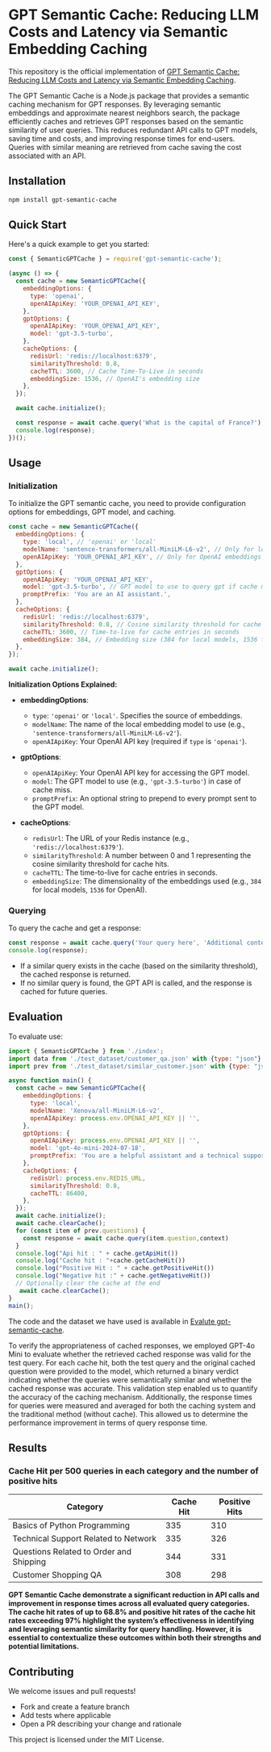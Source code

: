 
# GPT Semantic Cache: Reducing LLM Costs and Latency via Semantic Embedding Caching

This repository is the official implementation of [GPT Semantic Cache: Reducing LLM Costs and Latency via Semantic Embedding Caching](https://arxiv.org/pdf/2411.05276). 

The GPT Semantic Cache is a Node.js package that provides a semantic caching mechanism for GPT responses. By leveraging semantic embeddings and approximate nearest neighbors search, the package efficiently caches and retrieves GPT responses based on the semantic similarity of user queries. This reduces redundant API calls to GPT models, saving time and costs, and improving response times for end-users. Queries with similar meaning are retrieved from cache saving the cost associated with an API.
## Installation

```bash
npm install gpt-semantic-cache
```

## Quick Start

Here's a quick example to get you started:

```javascript
const { SemanticGPTCache } = require('gpt-semantic-cache');

(async () => {
  const cache = new SemanticGPTCache({
    embeddingOptions: {
      type: 'openai',
      openAIApiKey: 'YOUR_OPENAI_API_KEY',
    },
    gptOptions: {
      openAIApiKey: 'YOUR_OPENAI_API_KEY',
      model: 'gpt-3.5-turbo',
    },
    cacheOptions: {
      redisUrl: 'redis://localhost:6379',
      similarityThreshold: 0.8,
      cacheTTL: 3600, // Cache Time-To-Live in seconds
      embeddingSize: 1536, // OpenAI's embedding size
    },
  });

  await cache.initialize();

  const response = await cache.query('What is the capital of France?');
  console.log(response);
})();
```

## Usage

### Initialization

To initialize the GPT semantic cache, you need to provide configuration options for embeddings, GPT model, and caching.

```javascript
const cache = new SemanticGPTCache({
  embeddingOptions: {
    type: 'local', // 'openai' or 'local'
    modelName: 'sentence-transformers/all-MiniLM-L6-v2', // Only for local models
    openAIApiKey: 'YOUR_OPENAI_API_KEY', // Only for OpenAI embeddings
  },
  gptOptions: {
    openAIApiKey: 'YOUR_OPENAI_API_KEY',
    model: 'gpt-3.5-turbo', // GPT model to use to query gpt if cache misses
    promptPrefix: 'You are an AI assistant.',
  },
  cacheOptions: {
    redisUrl: 'redis://localhost:6379',
    similarityThreshold: 0.8, // Cosine similarity threshold for cache hits
    cacheTTL: 3600, // Time-to-live for cache entries in seconds
    embeddingSize: 384, // Embedding size (384 for local models, 1536 for OpenAI)
  },
});

await cache.initialize();
```

**Initialization Options Explained:**

- **embeddingOptions**:
  - `type`: `'openai'` or `'local'`. Specifies the source of embeddings.
  - `modelName`: The name of the local embedding model to use (e.g., `'sentence-transformers/all-MiniLM-L6-v2'`).
  - `openAIApiKey`: Your OpenAI API key (required if `type` is `'openai'`).

- **gptOptions**:
  - `openAIApiKey`: Your OpenAI API key for accessing the GPT model.
  - `model`: The GPT model to use (e.g., `'gpt-3.5-turbo'`) in case of cache miss.
  - `promptPrefix`: An optional string to prepend to every prompt sent to the GPT model.

- **cacheOptions**:
  - `redisUrl`: The URL of your Redis instance (e.g., `'redis://localhost:6379'`).
  - `similarityThreshold`: A number between 0 and 1 representing the cosine similarity threshold for cache hits.
  - `cacheTTL`: The time-to-live for cache entries in seconds.
  - `embeddingSize`: The dimensionality of the embeddings used (e.g., `384` for local models, `1536` for OpenAI).

### Querying

To query the cache and get a response:

```javascript
const response = await cache.query('Your query here', 'Additional context if any');
console.log(response);
```

- If a similar query exists in the cache (based on the similarity threshold), the cached response is returned.
- If no similar query is found, the GPT API is called, and the response is cached for future queries.


## Evaluation

To evaluate use:
```javascript
import { SemanticGPTCache } from './index';
import data from './test_dataset/customer_qa.json' with {type: "json"};
import prev from './test_dataset/similar_customer.json' with {type: "json"};

async function main() {
  const cache = new SemanticGPTCache({
    embeddingOptions: {
      type: 'local',
      modelName: 'Xenova/all-MiniLM-L6-v2',
      openAIApiKey: process.env.OPENAI_API_KEY || '',
    },
    gptOptions: {
      openAIApiKey: process.env.OPENAI_API_KEY || '',
      model: 'gpt-4o-mini-2024-07-18',
      promptPrefix: 'You are a helpful assistant and a technical support assistant for a 3D printer, you will limit your result to 5 sentences',
    },
    cacheOptions: {
      redisUrl: process.env.REDIS_URL,
      similarityThreshold: 0.8, 
      cacheTTL: 86400,
    },
  });
  await cache.initialize();
  await cache.clearCache();
  for (const item of prev.questions) {
    const response = await cache.query(item.question,context)
  }
  console.log("Api hit : " + cache.getApiHit())
  console.log("Cache hit : "+cache.getCacheHit())
  console.log("Positive Hit : " + cache.getPositiveHit())
  console.log("Negative hit :" + cache.getNegativeHit())
  // Optionally clear the cache at the end
   await cache.clearCache();
}
main(); 
```

The code and the dataset we have used is available in [Evalute gpt-semantic-cache](https://anonymous.4open.science/r/gpt-semantic-cache-test-56CE/test.ts). 


To verify the appropriateness of cached responses, we employed GPT-4o Mini to evaluate whether the retrieved cached response was valid for the test query. For each cache hit, both the test query and the original cached question were provided to the model, which returned a binary verdict indicating whether the queries were semantically similar
and whether the cached response was accurate. This validation step enabled us to quantify the accuracy of the caching mechanism. Additionally, the response times for queries were measured and averaged for both the caching system and the traditional method (without cache). This allowed us to determine the performance improvement in terms of query response time.


## Results

### Cache Hit per 500 queries in each category and the number of positive hits

| Category                               | Cache Hit | Positive Hits |
|----------------------------------------|-----------|---------------|
| Basics of Python Programming           | 335       | 310           |
| Technical Support Related to Network   | 335       | 326           |
| Questions Related to Order and Shipping| 344       | 331           |
| Customer Shopping QA                   | 308       | 298           |


**GPT Semantic Cache demonstrate a significant reduction in API calls and improvement in response times across all evaluated query categories. The cache hit rates of up to 68.8% and positive hit rates of the cache hit rates exceeding 97% highlight the system’s effectiveness in identifying and leveraging semantic similarity for query handling. However, it is essential to contextualize these outcomes within both their strengths and potential limitations.**


## Contributing
We welcome issues and pull requests!

- Fork and create a feature branch  
- Add tests where applicable  
- Open a PR describing your change and rationale  

This project is licensed under the MIT License.
